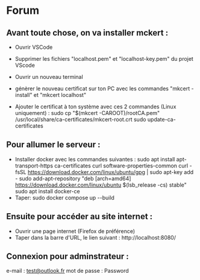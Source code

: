 # Forum

## Avant toute chose, on va installer mckert :
- Ouvrir VSCode
- Supprimer les fichiers "localhost.pem" et "localhost-key.pem" du projet VScode

- Ouvrir un nouveau terminal
- génèrer le nouveau certificat sur ton PC avec les commandes "mkcert -install" et "mkcert localhost"
- Ajouter le certificat à ton système avec ces 2 commandes (Linux uniquement) :
sudo cp "$(mkcert -CAROOT)/rootCA.pem" /usr/local/share/ca-certificates/mkcert-root.crt
sudo update-ca-certificates


## Pour allumer le serveur :
- Installer docker avec les commandes suivantes :
  sudo apt install apt-transport-https ca-certificates curl software-properties-common
  curl -fsSL https://download.docker.com/linux/ubuntu/gpg | sudo apt-key add -
  sudo add-apt-repository "deb [arch=amd64] https://download.docker.com/linux/ubuntu $(lsb_release -cs) stable"
  sudo apt install docker-ce
- Taper: sudo docker compose up --build

## Ensuite pour accéder au site internet :
- Ouvrir une page internet (Firefox de préférence)
- Taper dans la barre d'URL, le lien suivant :
http://localhost:8080/

## Connexion pour adminstrateur :
 e-mail : test@outlook.fr
 mot de passe : Password

